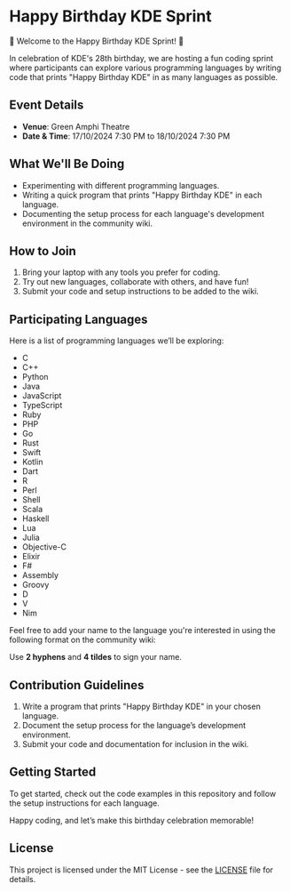 # Happy Birthday KDE Sprint

🎉 Welcome to the Happy Birthday KDE Sprint! 🎉

In celebration of KDE's 28th birthday, we are hosting a fun coding sprint where participants can explore various programming languages by writing code that prints "Happy Birthday KDE" in as many languages as possible.

## Event Details

- **Venue**: Green Amphi Theatre
- **Date & Time**: 17/10/2024 7:30 PM to 18/10/2024 7:30 PM

## What We'll Be Doing

- Experimenting with different programming languages.
- Writing a quick program that prints "Happy Birthday KDE" in each language.
- Documenting the setup process for each language's development environment in the community wiki.

## How to Join

1. Bring your laptop with any tools you prefer for coding.
2. Try out new languages, collaborate with others, and have fun!
3. Submit your code and setup instructions to be added to the wiki.

## Participating Languages

Here is a list of programming languages we’ll be exploring:

- C
- C++
- Python
- Java
- JavaScript
- TypeScript
- Ruby
- PHP
- Go
- Rust
- Swift
- Kotlin
- Dart
- R
- Perl
- Shell
- Scala
- Haskell
- Lua
- Julia
- Objective-C
- Elixir
- F#
- Assembly
- Groovy
- D
- V
- Nim

Feel free to add your name to the language you're interested in using the following format on the community wiki:


Use **2 hyphens** and **4 tildes** to sign your name.

## Contribution Guidelines

1. Write a program that prints "Happy Birthday KDE" in your chosen language.
2. Document the setup process for the language’s development environment.
3. Submit your code and documentation for inclusion in the wiki.

## Getting Started

To get started, check out the code examples in this repository and follow the setup instructions for each language.

Happy coding, and let’s make this birthday celebration memorable!

## License

This project is licensed under the MIT License - see the [LICENSE](LICENSE) file for details.

